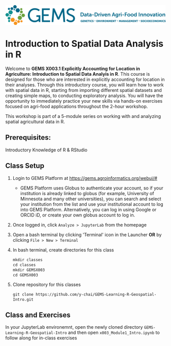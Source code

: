 
<img src="images/GEMS long.png" width=600 alt="GEMS Logo" title="GEMS" />

# Introduction to Spatial Data Analysis in R

Welcome to **GEMS X003.1 Explicitly Accounting for Location in Agriculture: Introduction to Spatial Data Analyis in R**. This course is designed for those who are interested in explicitly accounting for location in their analyses. Through this introductory course, you will learn how to work with spatial data in R, starting from importing different spatial datasets and creating simple maps, to conducting exploratory analysis. You will have the opportunity to immediately practice your new skills via hands-on exercises focused on agri-food applications throughout the 2-hour workshop.  

This workshop is part of a 5-module series on working with and analyzing spatial agricultural data in R.  

## Prerequisites: 
Introductory Knowledge of R & RStudio  


## Class Setup
1. Login to GEMS Platform at https://gems.agroinformatics.org/webui/#
    - GEMS Platform uses Globus to authenticate your account, so if your institution is already linked to globus (for example, University of Minnesota and many other universities), you can search and select your institution from the list and use your institutional account to log into GEMS Platform. Alternatively, you can log in using Google or ORCID iD, or create  your own globus account to log in.   

1. Once logged in, click `Analyze > JupyterLab` from the homepage

1. Open a bash terminal by clicking 'Terminal' icon in the Launcher **OR** by clicking `File > New > Terminal`

1. In bash terminal, create directories for this class  
    ```shell
    mkdir classes  
    cd classes  
    mkdir GEMSX003  
    cd GEMSX003
    ```  
1. Clone repository for this classes  
    ```shell
    git clone https://github.com/y-chai/GEMS-Learning-R-Geospatial-Intro.git
    ```

## Class and Exercises
In your JupyterLab environemnt, open the newly cloned directory `GEMS-Learning-R-Geospatial-Intro` and then open `x003_Module1_Intro.ipynb` to follow along for in-class exercises 
